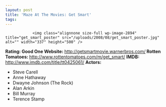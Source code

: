 ```yaml
---
layout: post
title: 'Maze At The Movies: Get Smart'
tags:
---
```



                <img class="alignnone size-full wp-image-2894" title="get_smart_poster" src="/uploads/2008/08/get_smart_poster.jpg" alt="" width="337" height="500" />
<p><strong>Rating: Good One
Website: </strong><a href="http://getsmartmovie.warnerbros.com/"><a href="http://getsmartmovie.warnerbros.com/">http://getsmartmovie.warnerbros.com/</a></a><strong>
Rotten Tomatoes: </strong><a href="http://www.rottentomatoes.com/m/get_smart/"><a href="http://www.rottentomatoes.com/m/get_smart/">http://www.rottentomatoes.com/m/get_smart/</a></a>
<strong>IMDB: </strong><a href="http://www.imdb.com/title/tt0425061/"><a href="http://www.imdb.com/title/tt0425061/">http://www.imdb.com/title/tt0425061/</a></a>
<strong>Actors:</strong></p>
<ul>
    <li>Steve Carell</li>
    <li>Anne Hathaway</li>
    <li>Dwayne Johnson (The Rock)</li>
    <li>Alan Arkin</li>
    <li>Bill Murray</li>
    <li>Terence Stamp</li>
</ul>
